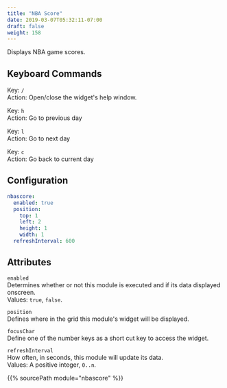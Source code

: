 ```yaml
---
title: "NBA Score"
date: 2019-03-07T05:32:11-07:00
draft: false
weight: 158
---
```


Displays NBA game scores.

## Keyboard Commands

<span class="caption">Key:</span> `/` <br />
<span class="caption">Action:</span> Open/close the widget's help window.

<span class="caption">Key:</span> `h` <br />
<span class="caption">Action:</span> Go to previous day

<span class="caption">Key:</span> `l` <br />
<span class="caption">Action:</span> Go to next day

<span class="caption">Key:</span> `c` <br />
<span class="caption">Action:</span> Go back to current day

## Configuration

```yaml
nbascore:
  enabled: true
  position:
    top: 1
    left: 2
    height: 1
    width: 1
  refreshInterval: 600
```

## Attributes

`enabled` <br />
Determines whether or not this module is executed and if its data displayed onscreen. <br />
Values: `true`, `false`.

`position` <br />
Defines where in the grid this module's widget will be displayed. <br />

`focusChar` <br />
Define one of the number keys as a short cut key to access the widget. <br />

`refreshInterval` <br />
How often, in seconds, this module will update its data. <br />
Values: A positive integer, `0..n`.

{{% sourcePath module="nbascore" %}}